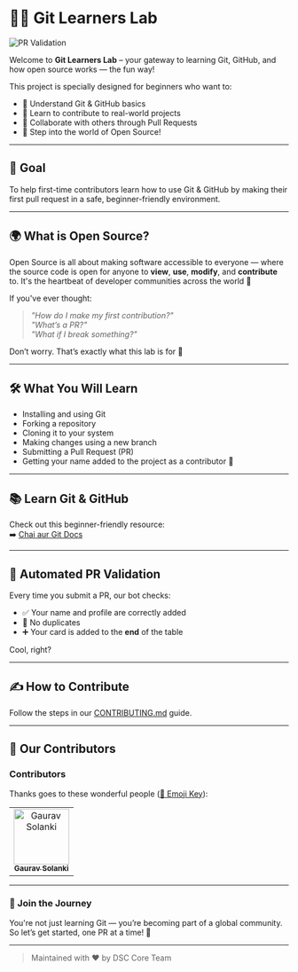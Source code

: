 # 👨‍💻 Git Learners Lab

![PR Validation](https://github.com/gauravslnk/git-learners-lab/actions/workflows/pull_request_validation.yml/badge.svg)

Welcome to **Git Learners Lab** – your gateway to learning Git, GitHub, and how open source works — the fun way!

This project is specially designed for beginners who want to:

- 🧠 Understand Git & GitHub basics  
- 🔧 Learn to contribute to real-world projects  
- 🤝 Collaborate with others through Pull Requests  
- 🚀 Step into the world of Open Source!  

---

## 🎯 Goal

To help first-time contributors learn how to use Git & GitHub by making their first pull request in a safe, beginner-friendly environment.

---

## 🌍 What is Open Source?

Open Source is all about making software accessible to everyone — where the source code is open for anyone to **view**, **use**, **modify**, and **contribute** to. It's the heartbeat of developer communities across the world 💖

If you've ever thought:  
> _"How do I make my first contribution?"_  
> _"What’s a PR?"_  
> _"What if I break something?"_  

Don’t worry. That’s exactly what this lab is for 💪

---

## 🛠 What You Will Learn

- Installing and using Git  
- Forking a repository  
- Cloning it to your system  
- Making changes using a new branch  
- Submitting a Pull Request (PR)  
- Getting your name added to the project as a contributor 🌟  

---

## 📚 Learn Git & GitHub

Check out this beginner-friendly resource:  
➡️ [Chai aur Git Docs](https://docs.chaicode.com/youtube/chai-aur-git/introduction/)

---

## 🤖 Automated PR Validation

Every time you submit a PR, our bot checks:
- ✅ Your name and profile are correctly added  
- 🚫 No duplicates  
- ➕ Your card is added to the **end** of the table  

Cool, right?

---

## ✍️ How to Contribute

Follow the steps in our [CONTRIBUTING.md](CONTRIBUTING.md) guide.

---

## 💖 Our Contributors

### Contributors  

Thanks goes to these wonderful people ([:hugs: Emoji Key](https://allcontributors.org/docs/en/emoji-key)):

<!-- ALL-CONTRIBUTORS-LIST:START - Do not remove or modify this section -->
<!-- prettier-ignore-start -->
<!-- markdownlint-disable -->
<table>
    <tbody>
        <tr>
            <td align="center">
                <a href="https://github.com/gauravslnk/">
                    <img src="https://avatars.githubusercontent.com/u/92677309?v=4" width="100px;" alt="Gaurav Solanki" />
                    <br />
                    <sub><b>Gaurav Solanki</b></sub>
                </a>
            </td>
            <!-- Add new entries below this line by editing README.md -->
        </tr>
    </tbody>
</table>
<!-- markdownlint-enable -->
<!-- prettier-ignore-end -->
<!-- ALL-CONTRIBUTORS-LIST:END -->

---

### 🧠 Join the Journey

You're not just learning Git — you’re becoming part of a global community.  
So let’s get started, one PR at a time! 🎯

---

> Maintained with ❤️ by DSC Core Team
